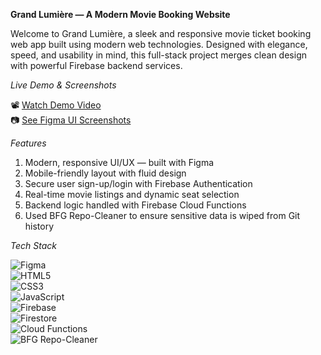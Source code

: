 **Grand Lumière — A Modern Movie Booking Website**

Welcome to Grand Lumière, a sleek and responsive movie ticket booking web app built using modern web technologies. Designed with elegance, speed, and usability in mind, this full-stack project merges clean design with powerful Firebase backend services.



*Live Demo & Screenshots*

📽️ [Watch Demo Video](#)  
📷 [See Figma UI Screenshots](#)




*Features*

01. Modern, responsive UI/UX — built with Figma
02. Mobile-friendly layout with fluid design
03. Secure user sign-up/login with Firebase Authentication
04. Real-time movie listings and dynamic seat selection  
05. Backend logic handled with Firebase Cloud Functions  
06. Used BFG Repo-Cleaner to ensure sensitive data is wiped from Git history  




 *Tech Stack*

![Figma](https://img.shields.io/badge/Figma-Design-ff4088?logo=figma&logoColor=white)  
![HTML5](https://img.shields.io/badge/HTML5-Markup-e34c26?logo=html5&logoColor=white)  
![CSS3](https://img.shields.io/badge/CSS3-Styling-1572B6?logo=css3&logoColor=white)  
![JavaScript](https://img.shields.io/badge/JavaScript-Logic-F7DF1E?logo=javascript&logoColor=black)  
![Firebase](https://img.shields.io/badge/Firebase-Backend-ffca28?logo=firebase&logoColor=black)  
![Firestore](https://img.shields.io/badge/Cloud%20Firestore-Realtime%20DB-ffa000?logo=firebase)  
![Cloud Functions](https://img.shields.io/badge/Cloud%20Functions-Serverless-4285f4?logo=googlecloud&logoColor=white)  
![BFG Repo-Cleaner](https://img.shields.io/badge/BFG--Repo--Cleaner-Security-black?logo=git)  
